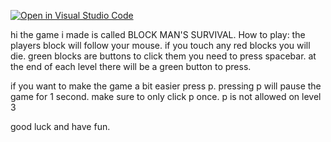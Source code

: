 [![Open in Visual Studio Code](https://classroom.github.com/assets/open-in-vscode-c66648af7eb3fe8bc4f294546bfd86ef473780cde1dea487d3c4ff354943c9ae.svg)](https://classroom.github.com/online_ide?assignment_repo_id=7999466&assignment_repo_type=AssignmentRepo)

hi the game i made is called BLOCK MAN'S SURVIVAL. 
How to play: 
the players block will follow your mouse. 
if you touch any red blocks you will die. 
green blocks are buttons to click them you need to press spacebar. 
at the end of each level there will be a green button to press. 

if you want to make the game a bit easier press p. 
pressing p will pause the game for 1 second. 
make sure to only click p once. 
p is not allowed on level 3

good luck and have fun.